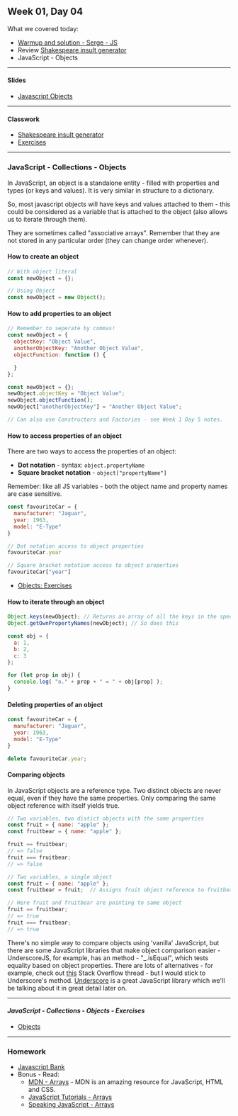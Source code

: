 ## Week 01, Day 04

What we covered today:
  - [Warmup and solution - Serge - JS](https://github.com/GrantjHanrahan/wdi27-homework/tree/master/warmups/week01/day04_serge)
  - Review [Shakespeare insult generator](https://github.com/textchimp/wdi-27/tree/master/week1/insult-generator)
  - JavaScript - Objects
___

#### Slides

- [Javascript Objects](https://textchimp.github.io/wdi-27/week1/javascript-collections.pdf)
___
#### Classwork

- [Shakespeare insult generator](https://github.com/textchimp/wdi-27/tree/master/week1/insult-generator)
- [Exercises](https://github.com/textchimp/wdi-27/tree/master/week1)
___


### JavaScript - Collections - Objects

In JavaScript, an object is a standalone entity - filled with properties and types (or keys and values).  It is very similar in structure to a dictionary.

So, most javascript objects will have keys and values attached to them - this could be considered as a variable that is attached to the object (also allows us to iterate through them).

They are sometimes called "associative arrays".  Remember that they are not stored in any particular order (they can change order whenever).


#### How to create an object

```js
// With object literal
const newObject = {};

// Using Object
const newObject = new Object();
```

#### How to add properties to an object

```js
// Remember to seperate by commas!
const newObject = {
  objectKey: "Object Value",
  anotherObjectKey: "Another Object Value",
  objectFunction: function () {

  }
};

const newObject = {};
newObject.objectKey = "Object Value";
newObject.objectFunction();
newObject["anotherObjectKey"] = "Another Object Value";

// Can also use Constructors and Factories - see Week 1 Day 5 notes.
```

#### How to access properties of an object

There are two ways to access the properties of an object:

- **Dot notation** - syntax: `object.propertyName`
- **Square bracket notation** - `object["propertyName"]`

Remember: like all JS variables - both the object name and property names are case sensitive.

```js
const favouriteCar = {
  manufacturer: "Jaguar",
  year: 1963,
  model: "E-Type"
}

// Dot notation access to object properties
favouriteCar.year

// Square bracket notation access to object properties
favouriteCar["year"]
```

- [Objects: Exercises](https://gist.github.com/textchimp/23db045edf474762828a9e912912c873)


#### How to iterate through an object

```js
Object.keys(newObject); // Returns an array of all the keys in the specified object.
Object.getOwnPropertyNames(newObject); // So does this

const obj = {
  a: 1,
  b: 2,
  c: 3
};

for (let prop in obj) {
  console.log( "o." + prop + " = " + obj[prop] );
}

```

#### Deleting properties of an object

```js
const favouriteCar = {
  manufacturer: "Jaguar",
  year: 1963,
  model: "E-Type"
}

delete favouriteCar.year;
```

#### Comparing objects

In JavaScript objects are a reference type. Two distinct objects are never equal, even if they have the same properties. Only comparing the same object reference with itself yields true.

```js
// Two variables, two distict objects with the same properties
const fruit = { name: "apple" };
const fruitbear = { name: "apple" };

fruit == fruitbear;
// => false
fruit === fruitbear;
// => false

// Two variables, a single object
const fruit = { name: "apple" };
const fruitbear = fruit;  // Assigns fruit object reference to fruitbear

// Here fruit and fruitbear are pointing to same object
fruit == fruitbear;
// => true
fruit === fruitbear;
// => true
```

There's no simple way to compare objects using 'vanilla' JavaScript, but there are some JavaScript libraries that make object comparison easier - UnderscoreJS, for example, has an method - "\_.isEqual", which tests equality based on object properties. There are lots of alternatives - for example, check out  [this](http://stackoverflow.com/questions/1068834/object-comparison-in-javascript) Stack Overflow thread - but I would stick to Underscore's method. [Underscore](http://underscorejs.org/) is a great JavaScript library which we'll be talking about it in great detail later on.

___

#### _JavaScript - Collections - Objects - Exercises_

- [Objects](https://gist.github.com/textchimp/23db045edf474762828a9e912912c873)

___

### Homework

- [Javascript Bank](https://gist.github.com/textchimp/be5cff64c320d0e0aa3008db0f3bfe85)
- Bonus - Read:
    + [MDN - Arrays](https://developer.mozilla.org/en-US/docs/Web/JavaScript/Reference/Global_Objects/Array) - MDN is an amazing resource for JavaScript, HTML and CSS.
    + [JavaScript Tutorials - Arrays](http://javascript.info/tutorial/array)
    + [Speaking JavaScript - Arrays](http://speakingjs.com/es5/ch01.html#basic_arrays)
